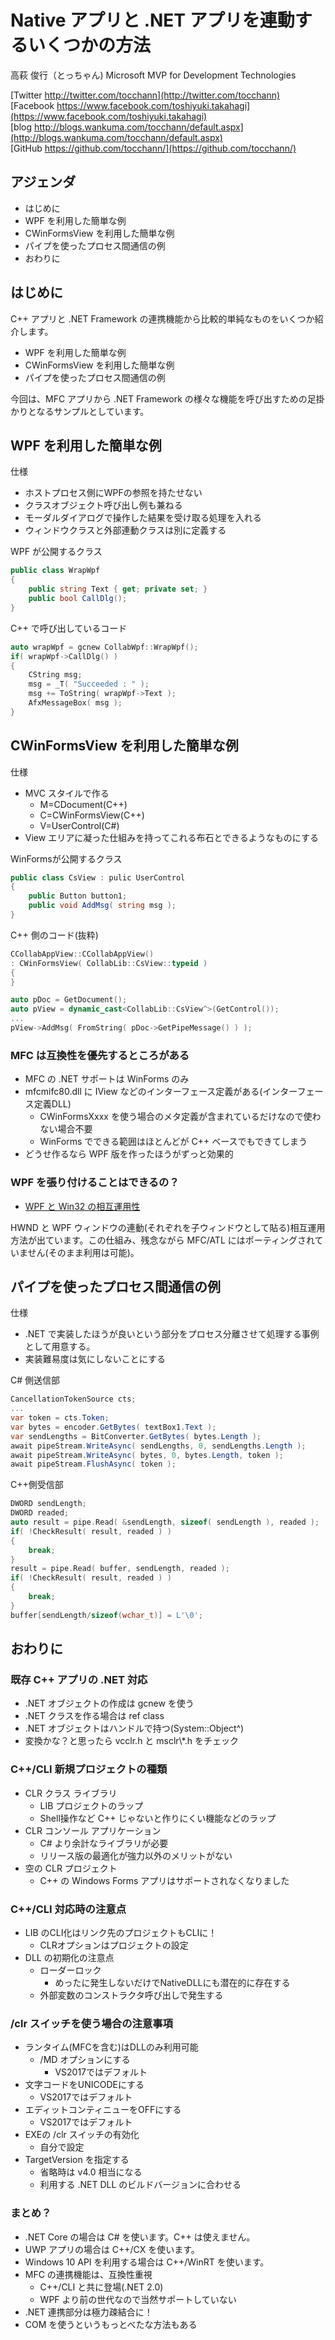 # Native アプリと .NET アプリを連動するいくつかの方法

高萩 俊行（とっちゃん) Microsoft MVP for Development Technologies

[Twitter http://twitter.com/tocchann](http://twitter.com/tocchann)  
[Facebook https://www.facebook.com/toshiyuki.takahagi](https://www.facebook.com/toshiyuki.takahagi)  
[blog http://blogs.wankuma.com/tocchann/default.aspx](http://blogs.wankuma.com/tocchann/default.aspx)  
[GitHub https://github.com/tocchann/](https://github.com/tocchann/)

## アジェンダ

* はじめに
* WPF を利用した簡単な例
* CWinFormsView を利用した簡単な例
* パイプを使ったプロセス間通信の例
* おわりに

## はじめに

C++ アプリと .NET Framework の連携機能から比較的単純なものをいくつか紹介します。

* WPF を利用した簡単な例
* CWinFormsView を利用した簡単な例
* パイプを使ったプロセス間通信の例

今回は、MFC アプリから .NET Framework の様々な機能を呼び出すための足掛かりとなるサンプルとしています。

## WPF を利用した簡単な例

仕様

* ホストプロセス側にWPFの参照を持たせない
* クラスオブジェクト呼び出し例も兼ねる
* モーダルダイアログで操作した結果を受け取る処理を入れる
* ウィンドウクラスと外部連動クラスは別に定義する

WPF が公開するクラス

```C#
public class WrapWpf
{
    public string Text { get; private set; }
    public bool CallDlg();
}
```

C++ で呼び出しているコード

```C++
auto wrapWpf = gcnew CollabWpf::WrapWpf();
if( wrapWpf->CallDlg() )
{
    CString msg;
    msg = _T( "Succeeded : " );
    msg += ToString( wrapWpf->Text );
    AfxMessageBox( msg );
}
```

## CWinFormsView を利用した簡単な例

仕様

* MVC スタイルで作る
  * M=CDocument(C++)
  * C=CWinFormsView(C++)
  * V=UserControl(C#)
* View エリアに凝った仕組みを持ってこれる布石とできるようなものにする

WinFormsが公開するクラス

```C#
public class CsView : pulic UserControl
{
    public Button button1;
    public void AddMsg( string msg );
}
```

C++ 側のコード(抜粋)

```CPP
CCollabAppView::CCollabAppView()
: CWinFormsView( CollabLib::CsView::typeid )
{
}
```

```CPP
auto pDoc = GetDocument();
auto pView = dynamic_cast<CollabLib::CsView^>(GetControl());
...
pView->AddMsg( FromString( pDoc->GetPipeMessage() ) );
```

### MFC は互換性を優先するところがある

* MFC の .NET サポートは WinForms のみ
* mfcmifc80.dll に IView などのインターフェース定義がある(インターフェース定義DLL)
  * CWinFormsXxxx を使う場合のメタ定義が含まれているだけなので使わない場合不要
  * WinForms でできる範囲はほとんどが C++ ベースでもできてしまう
* どうせ作るなら WPF 版を作ったほうがずっと効果的

### WPF を張り付けることはできるの？

* [WPF と Win32 の相互運用性](https://docs.microsoft.com/ja-jp/dotnet/framework/wpf/advanced/wpf-and-win32-interoperation)

HWND と WPF ウィンドウの連動(それぞれを子ウィンドウとして貼る)相互運用方法が出ています。この仕組み、残念ながら MFC/ATL にはポーティングされていません(そのまま利用は可能)。

## パイプを使ったプロセス間通信の例

仕様

* .NET で実装したほうが良いという部分をプロセス分離させて処理する事例として用意する。
* 実装難易度は気にしないことにする

C# 側送信部

```C#
CancellationTokenSource cts;
...
var token = cts.Token;
var bytes = encoder.GetBytes( textBox1.Text );
var sendLengths = BitConverter.GetBytes( bytes.Length );
await pipeStream.WriteAsync( sendLengths, 0, sendLengths.Length );
await pipeStream.WriteAsync( bytes, 0, bytes.Length, token );
await pipeStream.FlushAsync( token );
```

C++側受信部

```C++
DWORD sendLength;
DWORD readed;
auto result = pipe.Read( &sendLength, sizeof( sendLength ), readed );
if( !CheckResult( result, readed ) )
{
    break;
}
result = pipe.Read( buffer, sendLength, readed );
if( !CheckResult( result, readed ) )
{
    break;
}
buffer[sendLength/sizeof(wchar_t)] = L'\0';
```

## おわりに

### 既存 C++ アプリの .NET 対応

* .NET オブジェクトの作成は gcnew を使う
* .NET クラスを作る場合は ref class
* .NET オブジェクトはハンドルで持つ(System::Object^)
* 変換かな？と思ったら vcclr.h と msclr\\*.h をチェック

### C++/CLI 新規プロジェクトの種類

* CLR クラス ライブラリ
  * LIB プロジェクトのラップ
  * Shell操作など C++ じゃないと作りにくい機能などのラップ
* CLR コンソール アプリケーション
  * C# より余計なライブラリが必要
  * リリース版の最適化が強力以外のメリットがない
* 空の CLR プロジェクト
  * C++ の Windows Forms アプリはサポートされなくなりました

### C++/CLI 対応時の注意点

* LIB のCLI化はリンク先のプロジェクトもCLIに！
  * CLRオプションはプロジェクトの設定
* DLL の初期化の注意点
  * ローダーロック
    * めったに発生しないだけでNativeDLLにも潜在的に存在する
  * 外部変数のコンストラクタ呼び出しで発生する

### /clr スイッチを使う場合の注意事項

* ランタイム(MFCを含む)はDLLのみ利用可能
  * /MD オプションにする
    * VS2017ではデフォルト
* 文字コードをUNICODEにする
  * VS2017ではデフォルト
* エディットコンティニューをOFFにする
  * VS2017ではデフォルト
* EXEの /clr スイッチの有効化
  * 自分で設定
* TargetVersion を指定する
  * 省略時は v4.0 相当になる
  * 利用する .NET DLL のビルドバージョンに合わせる

### まとめ？

* .NET Core の場合は C# を使います。C++ は使えません。
* UWP アプリの場合は C++/CX を使います。
* Windows 10 API を利用する場合は C++/WinRT を使います。
* MFC の連携機能は、互換性重視
  * C++/CLI と共に登場(.NET 2.0)
  * WPF より前の世代なので当然サポートしていない
* .NET 連携部分は極力疎結合に！
* COM を使うというもっとべたな方法もある


